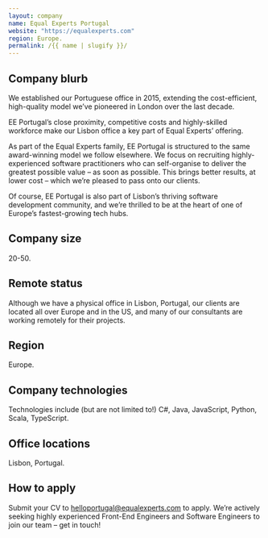 ```yaml
---
layout: company
name: Equal Experts Portugal
website: "https://equalexperts.com"
region: Europe.
permalink: /{{ name | slugify }}/
---
```


## Company blurb

We established our Portuguese office in 2015, extending the cost-efficient, high-quality model we’ve pioneered in London over the last decade.

EE Portugal’s close proximity, competitive costs and highly-skilled workforce make our Lisbon office a key part of Equal Experts’ offering.

As part of the Equal Experts family, EE Portugal is structured to the same award-winning model we follow elsewhere. We focus on recruiting highly-experienced software practitioners who can self-organise to deliver the greatest possible value – as soon as possible. This brings better results, at lower cost – which we’re pleased to pass onto our clients.

Of course, EE Portugal is also part of Lisbon’s thriving software development community, and we’re thrilled to be at the heart of one of Europe’s fastest-growing tech hubs.

## Company size

20-50.

## Remote status

Although we have a physical office in Lisbon, Portugal, our clients are located all over Europe and in the US, and many of our consultants are working remotely for their projects.

## Region

Europe.

## Company technologies

Technologies include (but are not limited to!) C#, Java, JavaScript, Python, Scala, TypeScript.

## Office locations

Lisbon, Portugal.

## How to apply

Submit your CV to [helloportugal@equalexperts.com](mailto:helloportugal@equalexperts.com) to apply. We’re actively seeking highly experienced Front-End Engineers and Software Engineers to join our team – get in touch!